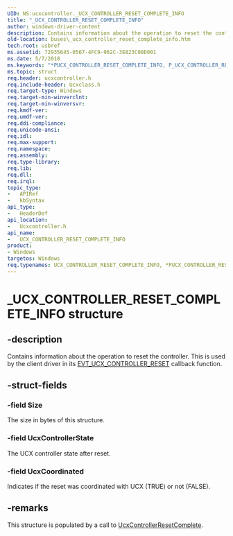 ```yaml
---
UID: NS:ucxcontroller._UCX_CONTROLLER_RESET_COMPLETE_INFO
title: "_UCX_CONTROLLER_RESET_COMPLETE_INFO"
author: windows-driver-content
description: Contains information about the operation to reset the controller. This is used by the client driver in its EVT_UCX_CONTROLLER_RESET callback function.
old-location: buses\_ucx_controller_reset_complete_info.htm
tech.root: usbref
ms.assetid: 72935645-0567-4FC9-962C-3E823C08D001
ms.date: 5/7/2018
ms.keywords: "*PUCX_CONTROLLER_RESET_COMPLETE_INFO, P_UCX_CONTROLLER_RESET_COMPLETE_INFO, P_UCX_CONTROLLER_RESET_COMPLETE_INFO structure pointer [Buses], UCX_CONTROLLER_RESET_COMPLETE_INFO, UCX_CONTROLLER_RESET_COMPLETE_INFO structure [Buses], _UCX_CONTROLLER_RESET_COMPLETE_INFO, buses._ucx_controller_reset_complete_info, ucxcontroller/P_UCX_CONTROLLER_RESET_COMPLETE_INFO, ucxcontroller/_UCX_CONTROLLER_RESET_COMPLETE_INFO"
ms.topic: struct
req.header: ucxcontroller.h
req.include-header: Ucxclass.h
req.target-type: Windows
req.target-min-winverclnt: 
req.target-min-winversvr: 
req.kmdf-ver: 
req.umdf-ver: 
req.ddi-compliance: 
req.unicode-ansi: 
req.idl: 
req.max-support: 
req.namespace: 
req.assembly: 
req.type-library: 
req.lib: 
req.dll: 
req.irql: 
topic_type:
-	APIRef
-	kbSyntax
api_type:
-	HeaderDef
api_location:
-	Ucxcontroller.h
api_name:
-	UCX_CONTROLLER_RESET_COMPLETE_INFO
product:
- Windows
targetos: Windows
req.typenames: UCX_CONTROLLER_RESET_COMPLETE_INFO, *PUCX_CONTROLLER_RESET_COMPLETE_INFO
---
```


# _UCX_CONTROLLER_RESET_COMPLETE_INFO structure


## -description


Contains information about the operation to reset the controller. This is used by the client driver in its <a href="https://msdn.microsoft.com/library/windows/hardware/mt187822">EVT_UCX_CONTROLLER_RESET</a> callback function.


## -struct-fields




### -field Size

The size in bytes of this structure.


### -field UcxControllerState

The UCX controller state after reset. 


### -field UcxCoordinated

Indicates if the reset was coordinated with UCX (TRUE) or not (FALSE).


## -remarks



This structure is populated by a call to <a href="https://msdn.microsoft.com/library/windows/hardware/mt188035">UcxControllerResetComplete</a>.



